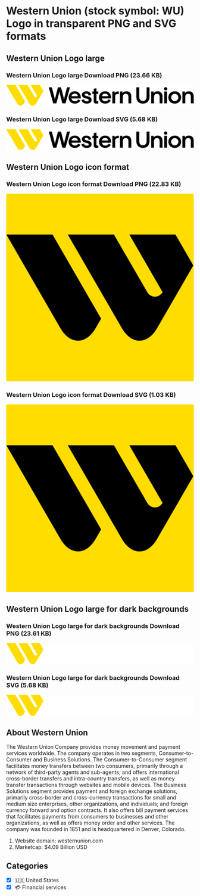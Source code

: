 # Western Union (stock symbol: WU) Logo in transparent PNG and SVG formats

## Western Union Logo large

### Western Union Logo large Download PNG (23.66 KB)

![Western Union Logo large Download PNG (23.66 KB)](/img/orig/WU_BIG-faa59aac.png)

### Western Union Logo large Download SVG (5.68 KB)

![Western Union Logo large Download SVG (5.68 KB)](/img/orig/WU_BIG-077aa38d.svg)

## Western Union Logo icon format

### Western Union Logo icon format Download PNG (22.83 KB)

![Western Union Logo icon format Download PNG (22.83 KB)](/img/orig/WU-1a8f4ddc.png)

### Western Union Logo icon format Download SVG (1.03 KB)

![Western Union Logo icon format Download SVG (1.03 KB)](/img/orig/WU-c99a0cba.svg)

## Western Union Logo large for dark backgrounds

### Western Union Logo large for dark backgrounds Download PNG (23.61 KB)

![Western Union Logo large for dark backgrounds Download PNG (23.61 KB)](/img/orig/WU_BIG.D-7b9c9542.png)

### Western Union Logo large for dark backgrounds Download SVG (5.68 KB)

![Western Union Logo large for dark backgrounds Download SVG (5.68 KB)](/img/orig/WU_BIG.D-05bab7e2.svg)

## About Western Union

The Western Union Company provides money movement and payment services worldwide. The company operates in two segments, Consumer-to-Consumer and Business Solutions. The Consumer-to-Consumer segment facilitates money transfers between two consumers, primarily through a network of third-party agents and sub-agents; and offers international cross-border transfers and intra-country transfers, as well as money transfer transactions through websites and mobile devices. The Business Solutions segment provides payment and foreign exchange solutions, primarily cross-border and cross-currency transactions for small and medium size enterprises, other organizations, and individuals; and foreign currency forward and option contracts. It also offers bill payment services that facilitates payments from consumers to businesses and other organizations, as well as offers money order and other services. The company was founded in 1851 and is headquartered in Denver, Colorado.

1. Website domain: westernunion.com
2. Marketcap: $4.09 Billion USD


## Categories
- [x] 🇺🇸 United States
- [x] 💳 Financial services

